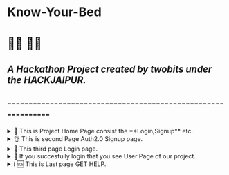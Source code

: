 # Know-Your-Bed

# :man_technologist: :man_health_worker:

## _A Hackathon Project created by twobits under the HACKJAIPUR._

## -------------------------------------------------------------

<details>
  <summary>💨 This is Project Home Page consist the **Login,Signup** etc.</summary>

![1](https://user-images.githubusercontent.com/56346262/85222295-efd96e00-b36e-11ea-8da6-061c5f3b36b8.png)

</details>

<details>
  <summary>👌 This is second Page Auth2.0 Signup page.</summary>

```bash
You signup with help of enter the entries and also with the help of Google.
```

![3](https://user-images.githubusercontent.com/56346262/85222393-74c48780-b36f-11ea-8046-a0e68d740606.png)

</details>

<details>
  <summary>🐯 This third page Login page.</summary>

![2](https://user-images.githubusercontent.com/56346262/85222431-bfde9a80-b36f-11ea-94d2-ee783a46a34e.png)

</details>

<details>
  <summary>🍕 If you succesfully login that you see User Page of our project.</summary>

```bash
We are used the state Govt. API Inside the user Page the updated list of States that shows total no. of beds in a state and also create the Google MAP
```

![4](https://user-images.githubusercontent.com/56346262/85222491-485d3b00-b370-11ea-90d1-d72ffa996e3b.png)
![5](https://user-images.githubusercontent.com/56346262/85222517-970ad500-b370-11ea-82db-ab84fb811388.png)

</details>

<details>
  <summary>ℹ️ 🆘 This is Last page GET HELP.</summary>

![6](https://user-images.githubusercontent.com/56346262/85222542-cd485480-b370-11ea-963b-00d7ddae37e7.png)

</details>
